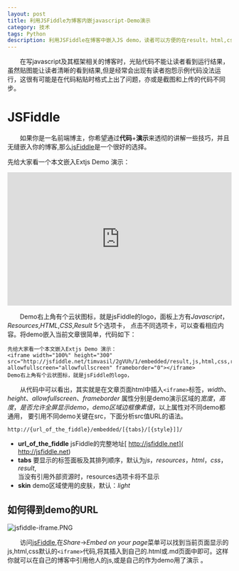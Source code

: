 ```yaml
---
layout: post
title: 利用JSFiddle为博客内嵌javascript-Demo演示
category: 技术
tags: Python
description: 利用JSFiddle在博客中嵌入JS demo，读者可以方便的在result，html,css,js选项卡自由切换以查看相应内容，也可以修改代码并实时看到改变后的结果
---
```


&emsp;&emsp;在写javascript及其框架相关的博客时，光贴代码不能让读者看到运行结果，虽然贴图能让读者清晰的看到结果,但是经常会出现有读者抱怨示例代码没法运行，这很有可能是在代码粘贴时格式上出了问题，亦或是截图和上传的代码不同步。

# JSFiddle
　　如果你是一名前端博主，你希望通过**代码**+**演示**来透彻的讲解一些技巧，并且无缝嵌入你的博客,那么[jsFiddle](http://jsfiddle.net/)是一个很好的选择。

先给大家看一个本文嵌入Extjs Demo 演示：

<iframe width="100%" height="300" src="http://jsfiddle.net/timvasil/2gVUh/1/embedded/result,js,html,css,resources" allowfullscreen="allowfullscreen" frameborder="0"></iframe>

&emsp;&emsp;Demo右上角有个云状图标，就是jsFiddle的logo，面板上方有*Javascript*，*Resources*,*HTML*,*CSS*,*Result* 5个选项卡，
点击不同选项卡，可以查看相应内容。将demo嵌入当前文章很简单，代码如下：

    先给大家看一个本文嵌入Extjs Demo 演示：  
    <iframe width="100%" height="300" src="http://jsfiddle.net/timvasil/2gVUh/1/embedded/result,js,html,css,resources" allowfullscreen="allowfullscreen" frameborder="0"></iframe>
    Demo右上角有个云状图标，就是jsFiddle的logo，
    
　　从代码中可以看出，其实就是在文章页面html中插入`<iframe>`标签，*width*、*height*、*allowfullscreen*、*frameborder*
属性分别是demo演示区域的*宽度*，*高度*，*是否允许全屏显示demo*，*demo区域边框像素值*，以上属性对不同demo都通用，
要引用不同demo关键在src，下面分析src值URL的语法。

    http://{url_of_the_fiddle}/embedded/[{tabs}/[{style}]]/

- **url_of_the_fiddle**   jsFiddle的完整地址[ http://jsfiddle.net]( http://jsfiddle.net)  
- **tabs**    要显示的标签面板及其排列顺序，默认为*js*，*resources*，*html*，*css*，*result*,  
当没有引用外部资源时，resources选项卡将不显示
- **skin**    demo区域使用的皮肤，默认：*light*  

## 如何得到demo的URL
  ![jsfiddle-iframe.PNG](http://sandbox.runjs.cn/uploads/rs/404/h6qnek27/jsfiddle-iframe.PNG)

　　访问[jsFiddle](http://jsfiddle.net),在*Share*->*Embed on your page*菜单可以找到当前页面显示的js,html,css默认的`<iframe>`代码,将其插入到自己的.html或.md页面中即可。这样你就可以在自己的博客中引用他人的js,或是自己的作为demo用了演示 。

 



